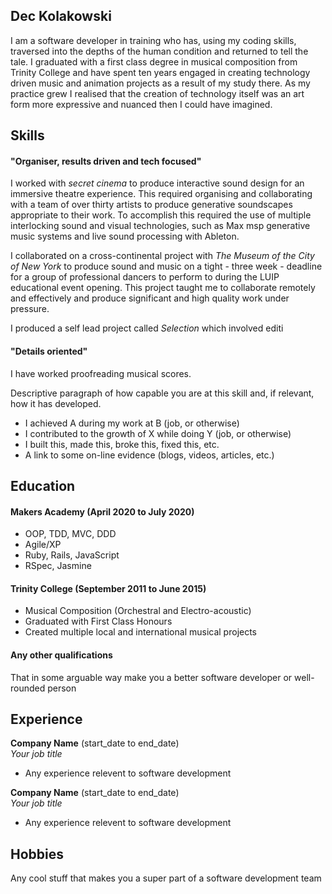 ## Dec Kolakowski

I am a software developer in training who has, using my coding skills, traversed into the depths of the human condition and returned to tell the tale. I graduated with a first class degree in musical composition from Trinity College and have spent ten years engaged in creating technology driven music and animation projects as a result of my study there. As my practice grew I realised that the creation of technology itself was an art form more expressive and nuanced then I could have imagined.
## Skills

#### "Organiser, results driven and tech focused"
I worked with *secret cinema* to produce interactive sound design for an immersive theatre experience. This required organising and collaborating with a team of over thirty artists to produce generative soundscapes appropriate to their work. To accomplish this required the use of multiple interlocking sound and visual technologies, such as Max msp generative music systems and live sound processing with Ableton.

I collaborated on a cross-continental project with *The Museum of the City of New York* to produce sound and music on a tight - three week - deadline for a group of professional dancers to perform to during the LUIP educational event opening. This project taught me to collaborate remotely and effectively and produce significant and high quality work under pressure.

I produced a self lead project called *Selection* which involved editi

#### "Details oriented"
I have worked proofreading musical scores. 

Descriptive paragraph of how capable you are at this skill and, if relevant, how it has developed.

- I achieved A during my work at B (job, or otherwise)
- I contributed to the growth of X while doing Y (job, or otherwise)
- I built this, made this, broke this, fixed this, etc.
- A link to some on-line evidence (blogs, videos, articles, etc.)

## Education

#### Makers Academy (April 2020 to July 2020)

- OOP, TDD, MVC, DDD
- Agile/XP
- Ruby, Rails, JavaScript
- RSpec, Jasmine

#### Trinity College (September 2011 to June 2015)

- Musical Composition (Orchestral and Electro-acoustic)
- Graduated with First Class Honours
- Created multiple local and international musical projects

#### Any other qualifications

That in some arguable way make you a better software developer or well-rounded person

## Experience

**Company Name** (start_date to end_date)    
*Your job title*  
- Any experience relevent to software development

**Company Name** (start_date to end_date)   
*Your job title*  
- Any experience relevent to software development

## Hobbies

Any cool stuff that makes you a super part of a software development team
<!--stackedit_data:
eyJoaXN0b3J5IjpbLTM5NzQ0NTY3MywyMTE1NjAwMTI2LC01MD
ExNjU0NjhdfQ==
-->